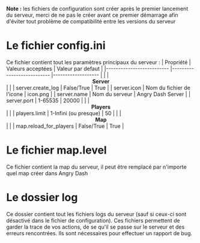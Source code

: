 <!-- TITLE: Configuration -->
<!-- SUBTITLE: La configuration du serveur -->

**Note :** les fichiers de configuration sont créer après le premier lancement du serveur, merci de ne pas le créer avant ce premier démarrage afin d'éviter tout problème de compatibilité entre les versions du serveur

# Le fichier config.ini
Ce fichier contient tout les paramètres principaux du serveur :
| Propriété                	| Valeurs acceptées         	| Valeur par defaut 	|
|--------------------------	|---------------------------	|-------------------	|
|                          	|         <span style="display: flex; justify-content: center; align-items: center;">**Server**</span>        	|                   	|
| server.create_log        	| False/True                	| True              	|
| server.icon              	| Nom du fichier de l'icone 	| icon.png          	|
| <span>server.name</span> 	| Nom du serveur            	| Angry Dash Server 	|
| server.port              	| 1-65535                   	| 20000             	|
|                          	|        <span style="display: flex; justify-content: center; align-items: center;">**Players**</span>        	|                   	|
| players.limit            	| 1-Infini (ou presque)     	| 50                	|
|                          	|          <span style="display: flex; justify-content: center; align-items: center;">**Map**</span>          	|                   	|
| map.reload_for_players   	| False/True                	| True              	|

# Le fichier map.level
Ce fichier contient la map du serveur, il peut être remplacé par n'importe quel map créer dans Angry Dash

# Le dossier log
Ce dossier contient tout les fichiers logs du serveur (sauf si ceux-ci sont désactivé dans le fichier de configuration). Ces fichiers permettent de garder la trace de vos actions, de se qu'il se passe sur le serveur et des erreurs rencontrées. Ils sont nécessaires pour effectuer un rapport de bug.